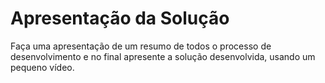 # Apresentação da Solução 
Faça uma apresentação de um resumo de todos o processo de desenvolvimento e no final apresente a solução desenvolvida, usando um pequeno vídeo.
